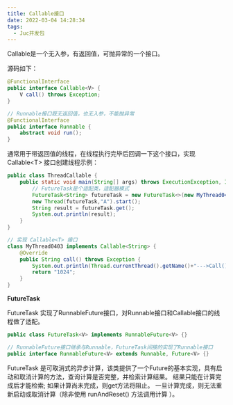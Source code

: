 ```yaml
---
title: Callable接口
date: 2022-03-04 14:28:34
tags:
  - Juc并发包
---
```


Callable是一个无入参，有返回值，可抛异常的一个接口。

源码如下：

```java
@FunctionalInterface
public interface Callable<V> {
    V call() throws Exception;
}

// Runnable接口既无返回值，也无入参，不能抛异常
@FunctionalInterface
public interface Runnable {
    abstract void run();
}
```

通常用于带返回值的线程，在线程执行完毕后回调一下这个接口，实现 Callable\<T\> 接口创建线程示例：

```java
public class ThreadCallable {
    public static void main(String[] args) throws ExecutionException, InterruptedException {
        // FutureTask是个适配类，适配器模式
        FutureTask<String> futureTask = new FutureTask<>(new MyThread0403());
        new Thread(futureTask,"A").start();
        String result = futureTask.get();
        System.out.println(result);
    }
}

// 实现 Callable<T> 接口
class MyThread0403 implements Callable<String> {
    @Override
    public String call() throws Exception {
        System.out.println(Thread.currentThread().getName()+"--->Call()");
        return "1024";
    }
}
```

**FutureTask**

FutureTask 实现了RunnableFuture接口，对Runnable接口和Callable接口的线程做了适配。

```java
public class FutureTask<V> implements RunnableFuture<V> {}

// RunnableFuture接口继承与Runnable，FutureTask间接的实现了Runnable接口
public interface RunnableFuture<V> extends Runnable, Future<V> {}
```

FutureTask 是可取消式的异步计算，该类提供了一个Future的基本实现，具有启动和取消计算的方法，查询计算是否完整，并检索计算结果。 结果只能在计算完成后才能检索; 如果计算尚未完成，则get方法将阻止。 一旦计算完成，则无法重新启动或取消计算（除非使用 runAndReset() 方法调用计算 ）。 

